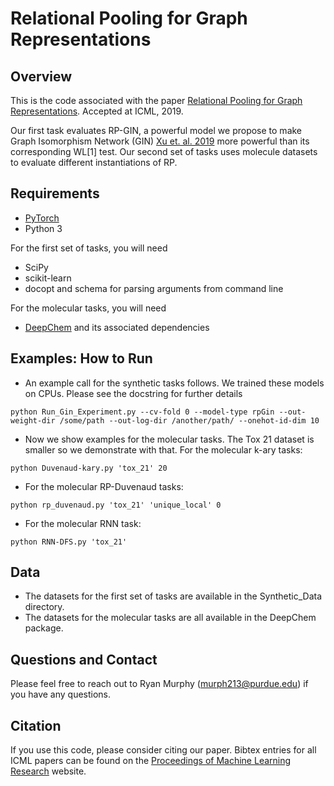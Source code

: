 # Relational Pooling for Graph Representations

## Overview
This is the code associated with the paper [Relational Pooling for Graph Representations](https://arxiv.org/abs/1903.02541).
Accepted at ICML, 2019.

Our first task evaluates RP-GIN, a powerful model we propose to make Graph Isomorphism Network (GIN) [Xu et. al. 2019](https://arxiv.org/abs/1810.00826) more powerful than its corresponding WL[1] test. 
Our second set of tasks uses molecule datasets to evaluate different instantiations of RP.

## Requirements
* [PyTorch](https://www.pytorch.org)
* Python 3

For the first set of tasks, you will need
* SciPy
* scikit-learn
* docopt and schema for parsing arguments from command line

For the molecular tasks, you will need
* [DeepChem](https://github.com/deepchem/deepchem) and its associated dependencies

## Examples: How to Run
* An example call for the synthetic tasks follows.  We trained these models on CPUs.  Please see the docstring for further details
```
python Run_Gin_Experiment.py --cv-fold 0 --model-type rpGin --out-weight-dir /some/path --out-log-dir /another/path/ --onehot-id-dim 10
```
* Now we show examples for the molecular tasks.  The Tox 21 dataset is smaller so we demonstrate with that.
For the molecular k-ary tasks:
```
python Duvenaud-kary.py 'tox_21' 20
```
* For the molecular RP-Duvenaud tasks:
```
python rp_duvenaud.py 'tox_21' 'unique_local' 0
```
* For the molecular RNN task:
```
python RNN-DFS.py 'tox_21'
```

## Data
* The datasets for the first set of tasks are available in the Synthetic_Data directory.
* The datasets for the molecular tasks are all available in the DeepChem package.

## Questions and Contact
Please feel free to reach out to Ryan Murphy (murph213@purdue.edu) if you have any questions.

## Citation
If you use this code, please consider citing our paper.  Bibtex entries for all ICML papers can be found on the [Proceedings of Machine Learning Research](http://proceedings.mlr.press/) website.  